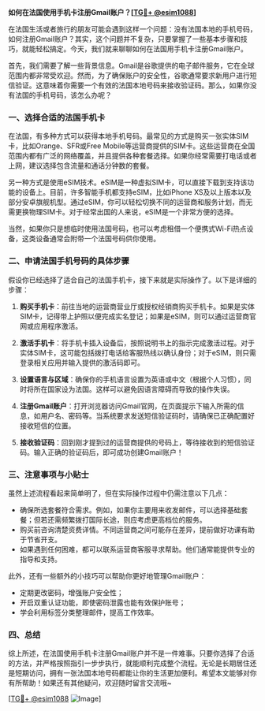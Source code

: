 **如何在法国使用手机卡注册Gmail账户？[[TG💪+ @esim1088](https://t.me/s/esim1088)]**

在法国生活或者旅行的朋友可能会遇到这样一个问题：没有法国本地的手机号码，如何注册Gmail账户？其实，这个问题并不复杂，只要掌握了一些基本步骤和技巧，就能轻松搞定。今天，我们就来聊聊如何在法国用手机卡注册Gmail账户。

首先，我们需要了解一些背景信息。Gmail是谷歌提供的电子邮件服务，它在全球范围内都非常受欢迎。然而，为了确保账户的安全性，谷歌通常要求新用户进行短信验证。这意味着你需要一个有效的法国本地号码来接收验证码。那么，如果你没有法国的手机号码，该怎么办呢？

### 一、选择合适的法国手机卡

在法国，有多种方式可以获得本地手机号码。最常见的方式是购买一张实体SIM卡，比如Orange、SFR或Free Mobile等运营商提供的SIM卡。这些运营商在全国范围内都有广泛的网络覆盖，并且提供各种套餐选择。如果你经常需要打电话或者上网，建议选择包含流量和通话分钟数的套餐。

另一种方式是使用eSIM技术。eSIM是一种虚拟SIM卡，可以直接下载到支持该功能的设备上。目前，许多智能手机都支持eSIM，比如iPhone XS及以上版本以及部分安卓旗舰机型。通过eSIM，你可以轻松切换不同的运营商和服务计划，而无需更换物理SIM卡。对于经常出国的人来说，eSIM是一个非常方便的选择。

当然，如果你只是想临时使用法国号码，也可以考虑租借一个便携式Wi-Fi热点设备，这类设备通常会附带一个法国号码供你使用。

### 二、申请法国手机号码的具体步骤

假设你已经选择了适合自己的法国手机卡，接下来就是实际操作了。以下是详细的步骤：

1. **购买手机卡**：前往当地的运营商营业厅或授权经销商购买手机卡。如果是实体SIM卡，记得带上护照以便完成实名登记；如果是eSIM，则可以通过运营商官网或应用程序激活。

2. **激活手机卡**：将手机卡插入设备后，按照说明书上的指示完成激活过程。对于实体SIM卡，这可能包括拨打电话给客服热线以确认身份；对于eSIM，则只需登录相关应用并输入提供的激活码即可。

3. **设置语言与区域**：确保你的手机语言设置为英语或中文（根据个人习惯），同时将所在国家设为法国。这样可以避免因语言障碍而导致的操作失误。

4. **注册Gmail账户**：打开浏览器访问Gmail官网，在页面提示下输入所需的信息，如用户名、密码等。当系统要求发送短信验证码时，请确保已正确配置好接收短信的位置。

5. **接收验证码**：回到刚才提到过的运营商提供的号码上，等待接收到的短信验证码。输入正确的验证码后，即可成功创建Gmail账户！

### 三、注意事项与小贴士

虽然上述流程看起来简单明了，但在实际操作过程中仍需注意以下几点：

- 确保所选套餐符合需求。例如，如果你主要用来收发邮件，可以选择基础套餐；但若还需频繁拨打国际长途，则应考虑更高档位的服务。
- 购买前咨询清楚资费详情。不同运营商之间可能存在差异，提前做好功课有助于节省开支。
- 如果遇到任何困难，都可以联系运营商客服寻求帮助。他们通常能提供专业的指导和支持。

此外，还有一些额外的小技巧可以帮助你更好地管理Gmail账户：

- 定期更改密码，增强账户安全性；
- 开启双重认证功能，即使密码泄露也能有效保护账号；
- 学会利用标签分类整理邮件，提高工作效率。

### 四、总结

综上所述，在法国使用手机卡注册Gmail账户并不是一件难事。只要你选择了合适的方法，并严格按照指引一步步执行，就能顺利完成整个流程。无论是长期居住还是短期访问，拥有一张法国本地号码都能让你的生活更加便利。希望本文能够对你有所帮助！如果还有其他疑问，欢迎随时留言交流哦~

[[TG💪+ @esim1088](https://t.me/s/esim1088) ![Image](https://i.postimg.cc/4NQfJmqS/Snipaste-2025-05-13-00-14-12.png)]